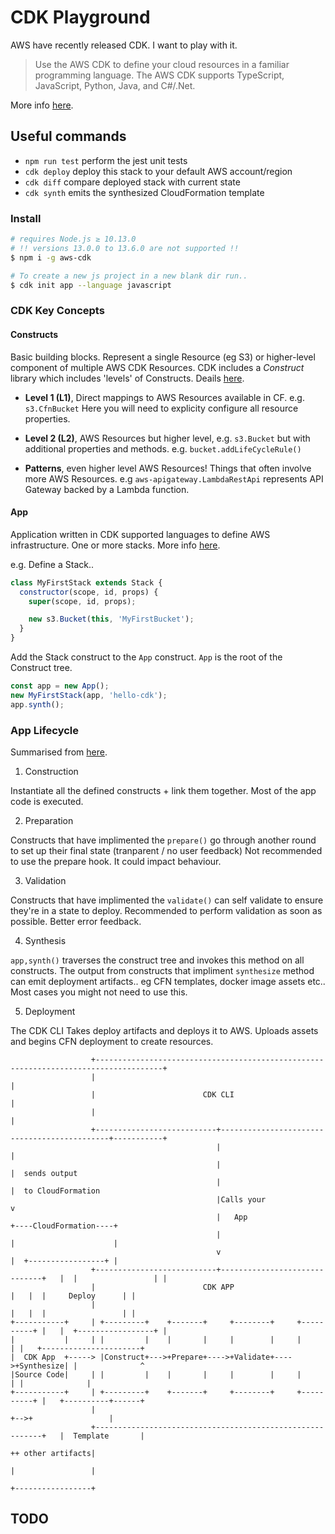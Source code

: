 # CDK Playground

AWS have recently released CDK. I want to play with it.

> Use the AWS CDK to define your cloud resources in a familiar programming language. The AWS CDK supports TypeScript, JavaScript, Python, Java, and C#/.Net. 

More info [here](https://docs.aws.amazon.com/cdk/latest/guide/home.html).

## Useful commands

 * `npm run test`         perform the jest unit tests
 * `cdk deploy`           deploy this stack to your default AWS account/region
 * `cdk diff`             compare deployed stack with current state
 * `cdk synth`            emits the synthesized CloudFormation template

### Install

```bash
# requires Node.js ≥ 10.13.0
# !! versions 13.0.0 to 13.6.0 are not supported !!
$ npm i -g aws-cdk

# To create a new js project in a new blank dir run..
$ cdk init app --language javascript
```

### CDK Key Concepts

#### Constructs  
Basic building blocks. Represent a single Resource (eg S3) or higher-level component of multiple AWS CDK Resources.
CDK includes a _Construct_ library which includes 'levels' of Constructs. Deails [here](https://docs.aws.amazon.com/cdk/latest/guide/constructs.html).

- **Level 1 (L1)**, Direct mappings to AWS Resources available in CF. e.g. `s3.CfnBucket` Here you will need to explicity configure all resource properties.

- **Level 2 (L2)**, AWS Resources but higher level, e.g. `s3.Bucket` but with additional properties and methods. e.g. `bucket.addLifeCycleRule()`

- **Patterns**, even higher level AWS Resources! Things that often involve more AWS Resources. e.g `aws-apigateway.LambdaRestApi` represents API Gateway backed by a Lambda function.

#### App
Application written in CDK supported languages to define AWS infrastructure. One or more stacks. More info [here](https://docs.aws.amazon.com/cdk/latest/guide/apps.html).

e.g. Define a Stack..

```javascript
class MyFirstStack extends Stack {
  constructor(scope, id, props) {
    super(scope, id, props);

    new s3.Bucket(this, 'MyFirstBucket');
  }
}
```

Add the Stack construct to the `App` construct. `App` is the root of the Construct tree.

```javascript
const app = new App();
new MyFirstStack(app, 'hello-cdk');
app.synth();
```

### App Lifecycle
Summarised from [here](https://docs.aws.amazon.com/cdk/latest/guide/apps.html).

1. Construction

Instantiate all the defined constructs + link them together. Most of the app code is executed.

2. Preparation

Constructs that have implimented the `prepare()` go through another round to set up their final state (tranparent / no user feedback) Not recommended to use the prepare hook. It could impact behaviour. 

3. Validation

Constructs that have implimented the `validate()` can self validate to ensure they're in a state to deploy. Recommended to perform validation as soon as possible. Better error feedback.

4. Synthesis

`app,synth()` traverses the construct tree and invokes this method on all constructs. The output from constructs that impliment `synthesize` method can emit deployment artifacts.. eg CFN templates, docker image assets etc.. Most cases you might not need to use this.

5. Deployment

The CDK CLI Takes deploy artifacts and deploys it to AWS. Uploads assets and begins CFN deployment to create resources.


```
                  +-------------------------------------------------------------------------------------+
                  |                                                                                     |
                  |                        CDK CLI                                                      |
                  |                                                                                     |
                  +---------------------------+---------------------------------------------+-----------+
                                              |                                             |
                                              |                                             |  sends output
                                              |                                             |  to CloudFormation
                                              |Calls your                                   v
                                              |   App                            +----CloudFormation----+
                                              |                                  |                      |
                                              v                                  |  +-----------------+ |
                  +---------------------------+------------------------------+   |  |                 | |
                  |                        CDK APP                           |   |  |     Deploy      | |
                  |                                                          |   |  |                 | |
+-----------+     | +---------+    +-------+     +--------+     +----------+ |   |  +-----------------+ |
|           |     | |         |    |       |     |        |     |          | |   +----------------------+
|  CDK App  +-----> |Construct+--->+Prepare+---->+Validate+---->+Synthesize| |              ^
|Source Code|     | |         |    |       |     |        |     |          | |              |
+-----------+     | +---------+    +-------+     +--------+     +----------+ |   +----------+------+
                  |                                                          +-->+                 |
                  +----------------------------------------------------------+   |  Template       |
                                                                                 ++ other artifacts|
                                                                                 |                 |
                                                                                 +-----------------+
```

## TODO
